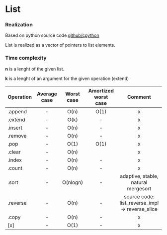 
# List

### Realization

Based on python source code [github/cpython](https://github.com/python/cpython/blob/master/Objects/listobject.c)

List is realized as a vector of pointers to list elements.

### Time complexity

**n** is a lenght of the given list.

**k** is a lenght of an argument for the given operation (extend)

| Operation  | Average case | Worst case | Amortized worst case | Comment |
| ---------- | :----------: | :--------: | :------------------: | :-:  |
| .append    | -            | O(n)       | O(1)                 | x    |
| .extend    | -            | O(k)       | -                    | x    |
| .insert    | -            | O(n)       | -                    | x    |
| .remove    | -            | O(n)       | -                    | x    |
| .pop       | -            | O(1)       | O(1)                 | x    |
| .clear     | -            | O(n)       |                      | x    |
| .index     | -            | O(n)       | -                    | x    |
| .count     | -            | O(n)       | -                    | x    |
| .sort      | -            | O(nlogn)   | -                    | adaptive, stable, natural mergesort    |
| .reverse   | -            | O(n)       | -                    | source code: list_reverse_impl -> reverse_slice    |
| .copy      | -            | O(n)       | -                    | x    |
| [x]        | -            | O(1)       | -                    | x    |


